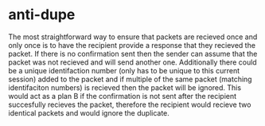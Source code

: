 # anti-dupe
The most straightforward way to ensure that packets are recieved once and only once is to have the recipient provide a response that they recieved the packet. If there is no confirmation sent then the sender can assume that the packet was not recieved and will send another one. Additionally there could be a unique identifaction number (only has to be unique to this current session) added to the packet and if multiple of the same packet (matching identifaciton numbers) is recieved then the packet will be ignored. This would act as a plan B if the confirmation is not sent after the recipient succesfully recieves the packet, therefore the recipient would recieve two identical packets and would ignore the duplicate. 
